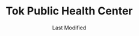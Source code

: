 ---
layout: location-page
date: Last Modified
description: "Local COVID-19 testing is available at Tok Public Health Center in Tok, Alaska, USA."
permalink: "locations/alaska/tok/tok-public-health-center/"
tags:
  - locations
  - alaska
title: Tok Public Health Center
uniqueName: tok-public-health-center
state: Alaska
stateAbbr: AK
hood: "Tok"
address: "1314 Alaska Highway "
city: "Tok"
zip: "99780"
zipsNearby: "99732 99737 99776 99780 99779" 
mapUrl: "http://maps.apple.com/?q=Tok+Public+Health+Center&address=1314+Alaska+Highway,Tok,Alaska,99780"
locationType: Walk-up
phone: "907-883-4101"
website: "http://dhss.alaska.gov/dph/Nursing/Pages/Frontier%20Region%20Public%20Health%20Center%20Pages/Tok-Public-Health-Center.aspx"
onlineBooking: undefined
closed: undefined
closedUpdate: June 30th, 2020
notes: "Requires phone screen."
days: Weekdays
hours: 8AM-Noon
altDays: Weekdays
altHours: 1PM-4:30PM
ctaMessage: Learn more
ctaUrl: "http://dhss.alaska.gov/dph/Nursing/Pages/Frontier%20Region%20Public%20Health%20Center%20Pages/Tok-Public-Health-Center.aspx"
---